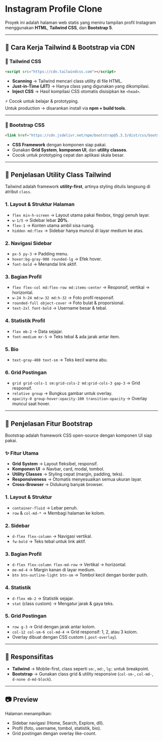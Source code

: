 # Instagram Profile Clone

Proyek ini adalah halaman web statis yang meniru tampilan profil Instagram menggunakan **HTML**, **Tailwind CSS**, dan **Bootstrap 5**.

---

## 🚀 Cara Kerja Tailwind & Bootstrap via CDN

### 🔹 Tailwind CSS
```html
<script src="https://cdn.tailwindcss.com"></script>
```
- **Scanning** → Tailwind mencari class utility di file HTML.  
- **Just-in-Time (JIT)** → Hanya class yang digunakan yang dikompilasi.  
- **Inject CSS** → Hasil kompilasi CSS otomatis disisipkan ke `<head>`.  

⚡ Cocok untuk belajar & prototyping.  
Untuk production → disarankan install via **npm + build tools**.  

---

### 🔹 Bootstrap CSS
```html
<link href="https://cdn.jsdelivr.net/npm/bootstrap@5.3.3/dist/css/bootstrap.min.css" rel="stylesheet">
```
- **CSS Framework** dengan komponen siap pakai.  
- Gunakan **Grid System**, **komponen UI**, dan **utility classes**.  
- Cocok untuk prototyping cepat dan aplikasi skala besar.  

---

## 🎨 Penjelasan Utility Class Tailwind

Tailwind adalah framework **utility-first**, artinya styling ditulis langsung di atribut `class`.  

### 1. Layout & Struktur Halaman
- `flex min-h-screen` → Layout utama pakai flexbox, tinggi penuh layar.  
- `w-1/5` → Sidebar lebar **20%**.  
- `flex-1` → Konten utama ambil sisa ruang.  
- `hidden md:flex` → Sidebar hanya muncul di layar medium ke atas.  

### 2. Navigasi Sidebar
- `px-5 py-3` → Padding menu.  
- `hover:bg-gray-900 rounded-lg` → Efek hover.  
- `font-bold` → Menandai link aktif.  

### 3. Bagian Profil
- `flex flex-col md:flex-row md:items-center` → Responsif, vertikal → horizontal.  
- `w-24 h-24 md:w-32 md:h-32` → Foto profil responsif.  
- `rounded-full object-cover` → Foto bulat & proporsional.  
- `text-2xl font-bold` → Username besar & tebal.  

### 4. Statistik Profil
- `flex mb-2` → Data sejajar.  
- `font-medium mr-5` → Teks tebal & ada jarak antar item.  

### 5. Bio
- `text-gray-400 text-sm` → Teks kecil warna abu.  

### 6. Grid Postingan
- `grid grid-cols-1 sm:grid-cols-2 md:grid-cols-3 gap-3` → Grid responsif.  
- `relative group` → Bungkus gambar untuk overlay.  
- `opacity-0 group-hover:opacity-100 transition-opacity` → Overlay muncul saat hover.  

---

## 📘 Penjelasan Fitur Bootstrap

Bootstrap adalah framework CSS open-source dengan komponen UI siap pakai.

### ✨ Fitur Utama
- **Grid System** → Layout fleksibel, responsif.  
- **Komponen UI** → Navbar, card, modal, tombol.  
- **Utility Classes** → Styling cepat (margin, padding, teks).  
- **Responsiveness** → Otomatis menyesuaikan semua ukuran layar.  
- **Cross-Browser** → Didukung banyak browser.  

### 1. Layout & Struktur
- `container-fluid` → Lebar penuh.  
- `row` & `col-md-*` → Membagi halaman ke kolom.  

### 2. Sidebar
- `d-flex flex-column` → Navigasi vertikal.  
- `fw-bold` → Teks tebal untuk link aktif.  

### 3. Bagian Profil
- `d-flex flex-column flex-md-row` → Vertikal → horizontal.  
- `me-md-4` → Margin kanan di layar medium.  
- `btn btn-outline-light btn-sm` → Tombol kecil dengan border putih.  

### 4. Statistik
- `d-flex mb-2` → Statistik sejajar.  
- `stat` (class custom) → Mengatur jarak & gaya teks.  

### 5. Grid Postingan
- `row g-3` → Grid dengan jarak antar kolom.  
- `col-12 col-sm-6 col-md-4` → Grid responsif: 1, 2, atau 3 kolom.  
- Overlay dibuat dengan CSS custom (`.post-overlay`).  

---

## 📱 Responsifitas

- **Tailwind** → Mobile-first, class seperti `sm:`, `md:`, `lg:` untuk breakpoint.  
- **Bootstrap** → Gunakan class grid & utility responsive (`col-sm-`, `col-md-`, `d-none d-md-block`).  

---

## 📷 Preview

Halaman menampilkan:  
- Sidebar navigasi (Home, Search, Explore, dll).  
- Profil (foto, username, tombol, statistik, bio).  
- Grid postingan dengan overlay like-count.  
